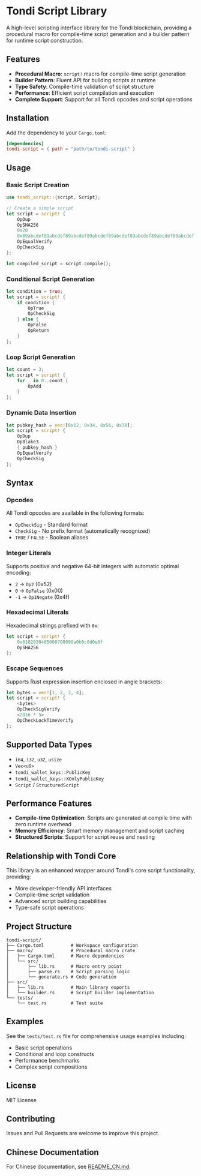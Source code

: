 # Tondi Script Library

A high-level scripting interface library for the Tondi blockchain, providing a procedural macro for compile-time script generation and a builder pattern for runtime script construction.

## Features

- **Procedural Macro**: `script!` macro for compile-time script generation
- **Builder Pattern**: Fluent API for building scripts at runtime
- **Type Safety**: Compile-time validation of script structure
- **Performance**: Efficient script compilation and execution
- **Complete Support**: Support for all Tondi opcodes and script operations

## Installation

Add the dependency to your `Cargo.toml`:

```toml
[dependencies]
tondi-script = { path = "path/to/tondi-script" }
```

## Usage

### Basic Script Creation

```rust
use tondi_script::{script, Script};

// Create a simple script
let script = script! {
    OpDup
    OpSHA256
    0x20
    0x89abcdef89abcdef89abcdef89abcdef89abcdef89abcdef89abcdef89abcdef
    OpEqualVerify
    OpCheckSig
};

let compiled_script = script.compile();
```

### Conditional Script Generation

```rust
let condition = true;
let script = script! {
    if condition {
        OpTrue
        OpCheckSig
    } else {
        OpFalse
        OpReturn
    }
};
```

### Loop Script Generation

```rust
let count = 3;
let script = script! {
    for _ in 0..count {
        OpAdd
    }
};
```

### Dynamic Data Insertion

```rust
let pubkey_hash = vec![0x12, 0x34, 0x56, 0x78];
let script = script! {
    OpDup
    OpBlake3
    { pubkey_hash }
    OpEqualVerify
    OpCheckSig
};
```

## Syntax

### Opcodes

All Tondi opcodes are available in the following formats:
- `OpCheckSig` - Standard format
- `CheckSig` - No prefix format (automatically recognized)
- `TRUE` / `FALSE` - Boolean aliases

### Integer Literals

Supports positive and negative 64-bit integers with automatic optimal encoding:
- `2` → `Op2` (0x52)
- `0` → `OpFalse` (0x00)
- `-1` → `Op1Negate` (0x4f)

### Hexadecimal Literals

Hexadecimal strings prefixed with `0x`:
```rust
let script = script! {
    0x0102030405060708090a0b0c0d0e0f
    OpSHA256
};
```

### Escape Sequences

Supports Rust expression insertion enclosed in angle brackets:
```rust
let bytes = vec![1, 2, 3, 4];
let script = script! {
    <bytes>
    OpCheckSigVerify
    <2016 * 5>
    OpCheckLockTimeVerify
};
```

## Supported Data Types

- `i64`, `i32`, `u32`, `usize`
- `Vec<u8>`
- `tondi_wallet_keys::PublicKey`
- `tondi_wallet_keys::XOnlyPublicKey`
- `Script` / `StructuredScript`

## Performance Features

- **Compile-time Optimization**: Scripts are generated at compile time with zero runtime overhead
- **Memory Efficiency**: Smart memory management and script caching
- **Structured Scripts**: Support for script reuse and nesting

## Relationship with Tondi Core

This library is an enhanced wrapper around Tondi's core script functionality, providing:
- More developer-friendly API interfaces
- Compile-time script validation
- Advanced script building capabilities
- Type-safe script operations

## Project Structure

```
tondi-script/
├── Cargo.toml          # Workspace configuration
├── macro/              # Procedural macro crate
│   ├── Cargo.toml      # Macro dependencies
│   └── src/
│       ├── lib.rs      # Macro entry point
│       ├── parse.rs    # Script parsing logic
│       └── generate.rs # Code generation
├── src/
│   ├── lib.rs          # Main library exports
│   └── builder.rs      # Script builder implementation
└── tests/
    └── test.rs         # Test suite
```

## Examples

See the `tests/test.rs` file for comprehensive usage examples including:
- Basic script operations
- Conditional and loop constructs
- Performance benchmarks
- Complex script compositions

## License

MIT License

## Contributing

Issues and Pull Requests are welcome to improve this project.

## Chinese Documentation

For Chinese documentation, see [README_CN.md](README_CN.md).

